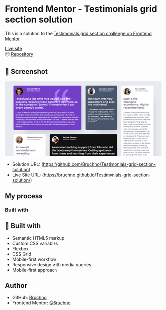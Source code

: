 # Frontend Mentor - Testimonials grid section solution

This is a solution to the [Testimonials grid section challenge on Frontend Mentor](https://www.frontendmentor.io/challenges/testimonials-grid-section-Nnw6J7Un7). 

[Live site](https://bruchno.github.io/Testimonials-grid-section-solution/)  
📦 [Repository](https://github.com/Bruchno/Testimonials-grid-section-solution)

## 📸 Screenshot

![Preview of the solution](./screen.png)

- Solution URL: (https://github.com/Bruchno/Testimonials-grid-section-solution)
- Live Site URL: (https://bruchno.github.io/Testimonials-grid-section-solution/)

## My process

### Built with

## 🧩 Built with

- Semantic HTML5 markup
- Custom CSS variables
- Flexbox
- CSS Grid
- Mobile-first workflow
- Responsive design with media queries
- Mobile-first approach

## Author

- GitHub: [Bruchno](https://github.com/Bruchno)
- Frontend Mentor: [@Bruchno](https://www.frontendmentor.io/profile/Bruchno)
